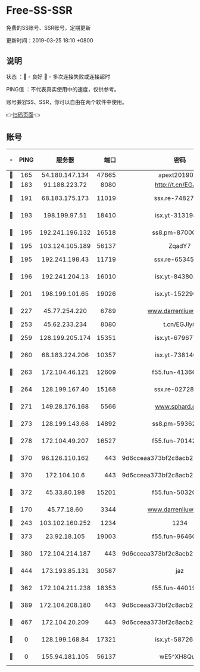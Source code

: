 # Free-SS-SSR

免费的SS账号、SSR账号，定期更新

更新时间：2019-03-25 18:10 +0800

## 说明

状态     ：🙂 - 良好 🙁 - 多次连接失败或连接超时

PING值   ：不代表真实使用中的速度，仅供参考。

账号兼容SS、SSR，你可以自由在两个软件中使用。

👉[扫码页面](https://liesauer.github.io/Free-SS-SSR/)👈

## 账号

|-|PING|服务器|端口|密码|加密方式|区域|
|:----:|:----:|:-----:|-----:|:----:|:----:|:----:|
|🙂|165|54.180.147.134|47665|apext2019001|chacha20|KR|
|🙂|183|91.188.223.72|8080|http://t.cn/EGJIyrl|rc4-md5|RU|
|🙂|191|68.183.175.173|11019|ssx.re-74827421|aes-256-cfb|US|
|🙂|193|198.199.97.51|18410|isx.yt-31319888|aes-256-cfb|US|
|🙂|195|192.241.196.132|16518|ss8.pm-87000545|aes-256-cfb|US|
|🙂|195|103.124.105.189|56137|ZqadY7|chacha20|CN|
|🙂|195|192.241.198.43|11719|ssx.re-65345978|aes-256-cfb|US|
|🙂|196|192.241.204.13|16010|isx.yt-84380277|aes-256-cfb|US|
|🙂|201|198.199.101.65|19026|isx.yt-15229699|aes-256-cfb|US|
|🙂|227|45.77.254.220|6789|www.darrenliuwei.com|aes-256-cfb|SG|
|🙂|253|45.62.233.234|8080|t.cn/EGJIyrl|rc4-md5|CA|
|🙂|259|128.199.205.174|15351|isx.yt-67967792|aes-256-cfb|SG|
|🙂|260|68.183.224.206|10357|isx.yt-73814044|aes-256-cfb|SG|
|🙂|263|172.104.46.121|12609|f55.fun-41366697|aes-256-cfb|SG|
|🙂|264|128.199.167.40|15168|ssx.re-02728847|aes-256-cfb|SG|
|🙂|271|149.28.176.168|5566|www.sphard.com|aes-256-cfb|AU|
|🙂|273|128.199.143.68|14892|ss8.pm-59362021|aes-256-cfb|SG|
|🙂|278|172.104.49.207|16527|f55.fun-70142394|aes-256-cfb|SG|
|🙂|370|96.126.110.162|443|9d6cceaa373bf2c8acb22e60b6a58be6|aes-256-cfb|US|
|🙂|370|172.104.10.6|443|9d6cceaa373bf2c8acb22e60b6a58be6|aes-256-cfb|US|
|🙂|372|45.33.80.198|15201|f55.fun-50320612|aes-256-cfb|US|
|🙂|170|45.77.18.60|3344|www.darrenliuwei.com|aes-256-cfb|JP|
|🙂|243|103.102.160.252|1234|1234|rc4-md5|JP|
|🙂|373|23.92.18.105|19003|f55.fun-96460512|aes-256-cfb|US|
|🙂|380|172.104.214.187|443|9d6cceaa373bf2c8acb22e60b6a58be6|aes-256-cfb|US|
|🙂|444|173.193.85.131|30587|jaz|aes-256-cfb|US|
|🙁|362|172.104.211.238|18353|f55.fun-44019178|aes-256-cfb|US|
|🙁|389|172.104.208.180|443|9d6cceaa373bf2c8acb22e60b6a58be6|aes-256-cfb|US|
|🙁|467|172.104.20.209|443|9d6cceaa373bf2c8acb22e60b6a58be6|aes-256-cfb|US|
|🙁|0|128.199.168.84|17321|isx.yt-58726125|aes-256-cfb|SG|
|🙁|0|155.94.181.105|56137|wE5^XH8Quw|aes-256-cfb|US|
